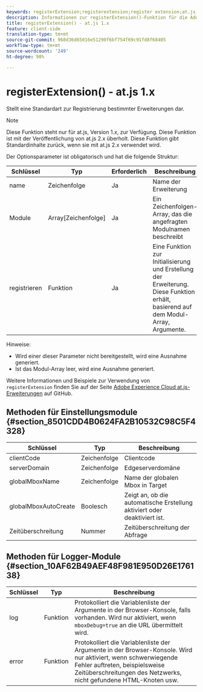 ```yaml
---
keywords: registerExtension;registerextension;register extension;at.js;functions;function;clientCode;serverDomain;globalMboxName;globalMboxAutoCreate;timeout
description: Informationen zur registerExtension()-Funktion für die Adobe Target-JavaScript-Bibliothek at.js.
title: registerExtension() - at.js 1.x
feature: client-side
translation-type: tm+mt
source-git-commit: 968d36d65016e51290f6bf754f69c91fd8f68405
workflow-type: tm+mt
source-wordcount: '249'
ht-degree: 98%

---
```



# registerExtension() - at.js 1.x

Stellt eine Standardart zur Registrierung bestimmter Erweiterungen dar.

>[!NOTE]
>
>Diese Funktion steht nur für at.js, Version 1.*x*, zur Verfügung. Diese Funktion ist mit der Veröffentlichung von at.js 2.x überholt. Diese Funktion gibt Standardinhalte zurück, wenn sie mit at.js 2.x verwendet wird.

Der Optionsparameter ist obligatorisch und hat die folgende Struktur:

| Schlüssel | Typ | Erforderlich | Beschreibung |
|--- |--- |--- |--- |
| name | Zeichenfolge | Ja | Name der Erweiterung |
| Module | Array[Zeichenfolge] | Ja | Ein Zeichenfolgen-Array, das die angefragten Modulnamen beschreibt |
| registrieren | Funktion | Ja | Eine Funktion zur Initialisierung und Erstellung der Erweiterung. Diese Funktion erhält, basierend auf dem Modul-Array, Argumente. |

Hinweise:

* Wird einer dieser Parameter nicht bereitgestellt, wird eine Ausnahme generiert.
* Ist das Modul-Array leer, wird eine Ausnahme generiert.

Weitere Informationen und Beispiele zur Verwendung von `registerExtension` finden Sie auf der Seite [Adobe Experience Cloud at.js-Erweiterungen](https://github.com/Adobe-Marketing-Cloud/target-atjs-extensions) auf GitHub.

## Methoden für Einstellungsmodule {#section_8501CDD4B0624FA2B10532C98C5F4328}

| Schlüssel | Typ | Beschreibung |
|--- |--- |--- |
| clientCode | Zeichenfolge | Clientcode |
| serverDomain | Zeichenfolge | Edgeserverdomäne |
| globalMboxName | Zeichenfolge | Name der globalen Mbox in Target |
| globalMboxAutoCreate | Boolesch | Zeigt an, ob die automatische Erstellung aktiviert oder deaktiviert ist. |
| Zeitüberschreitung | Nummer | Zeitüberschreitung der Abfrage |

## Methoden für Logger-Module   {#section_10AF62B49AEF48F981E950D26E176138}

| Schlüssel | Typ | Beschreibung |
|--- |--- |--- |
| log | Funktion | Protokolliert die Variablenliste der Argumente in der Browser-Konsole, falls vorhanden. Wird nur aktiviert, wenn `mboxDebug=true` an die URL übermittelt wird. |
| error | Funktion | Protokolliert die Variablenliste der Argumente in der Browser-Konsole. Wird nur aktiviert, wenn schwerwiegende Fehler auftreten, beispielsweise Zeitüberschreitungen des Netzwerks, nicht gefundene HTML-Knoten usw. |
